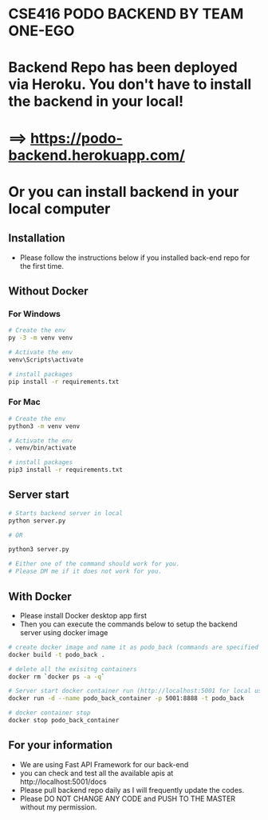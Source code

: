 # CSE416 PODO BACKEND BY TEAM ONE-EGO

# Backend Repo has been deployed via Heroku. You don't have to install the backend in your local!
# ==> https://podo-backend.herokuapp.com/
# Or you can install backend in your local computer

## Installation

- Please follow the instructions below if you installed back-end repo for the first time.

## Without Docker
### For Windows

```bash
# Create the env
py -3 -m venv venv

# Activate the env
venv\Scripts\activate

# install packages
pip install -r requirements.txt
```

### For Mac

```bash
# Create the env
python3 -m venv venv

# Activate the env
. venv/bin/activate

# install packages
pip3 install -r requirements.txt
```

## Server start

```bash
# Starts backend server in local
python server.py

# OR

python3 server.py

# Either one of the command should work for you.
# Please DM me if it does not work for you.
```

## With Docker

- Please install Docker desktop app first
- Then you can execute the commands below to setup the backend server using docker image

```bash
# create docker image and name it as podo_back (commands are specified in Dockerfile)
docker build -t podo_back .

# delete all the exisitng containers
docker rm `docker ps -a -q`

# Server start docker container run (http://localhost:5001 for local use) 
docker run -d --name podo_back_container -p 5001:8888 -t podo_back

# docker container stop
docker stop podo_back_container
```

## For your information

- We are using Fast API Framework for our back-end
- you can check and test all the available apis at http://localhost:5001/docs
- Please pull backend repo daily as I will frequently update the codes.
- Please DO NOT CHANGE ANY CODE and PUSH TO THE MASTER without my permission.
